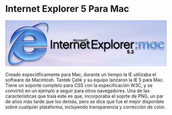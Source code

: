 # Internet Explorer 5 Para Mac
![alt text](https://github.com/polesteban/Internet-Explorer-5-Para-Mac/blob/main/Captura.PNG)

Creado especídficamente para Mac, durante un tiempo la IE utilizaba el software de Macintosh.
Tantek Çelik y su equipo lanzaron la IE 5 para Mac.
Tiene un soporte completo para CSS con la especificación W3C, y se convirtió en un ejemplo a seguir para otros navegadores.
Una de las características que traía este es que, incorporaba el soprte de PNG, un par de años más tarde que los demás, pero se dice que fue el mejor disponible sobre cualquier plataforma, incluyendo transparencia y corrección de color.
